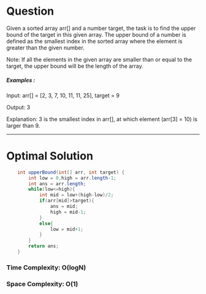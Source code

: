 # Question  
Given a sorted array arr[] and a number target, the task is to find the upper bound of the target in this given array.
The upper bound of a number is defined as the smallest index in the sorted array where the element is greater than the given number.

Note: If all the elements in the given array are smaller than or equal to the target, the upper bound will be the length of the array.

##### Examples :

Input:  arr[] = [2, 3, 7, 10, 11, 11, 25], target = 9

Output: 3

Explanation: 3 is the smallest index in arr[], at which element (arr[3] = 10) is larger than 9.

*** 

# Optimal Solution 

``` java
    int upperBound(int[] arr, int target) {
        int low = 0,high = arr.length-1;
        int ans = arr.length;
        while(low<=high){
            int mid = low+(high-low)/2;
            if(arr[mid]>target){
                ans = mid;
                high = mid-1;
            }
            else{
                low = mid+1;
            }
        }
        return ans;
    }
```

### Time Complexity: O(logN)  
### Space Complexity: O(1) 